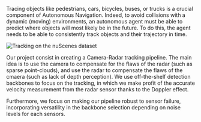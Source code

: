 Tracing objects like pedestrians, cars, bicycles, buses, or trucks is a crucial component of Autonomous Navigation. Indeed, to avoid collisions with a dynamic (moving) environments, an autonomous agent must be able to predict where objects will most likely be in the future. To do this, the agent needs to be able to consistently track objects and their trajectory in time.

![Tracking on the nuScenes dataset](/assets/images/Tracking_Velacar_wacv_submit.png)

Our project consist in creating a Camera-Radar tracking pipeline. The main idea is to use the camera to compensate for the flaws of the radar (such as sparse point-clouds), and use the radar to compensate the flaws of the cmaera (such as lack of depth perception). We use off-the-shelf detection backbones to focus on the tracking, in which we make profit of the accurate velocity measurement from the radar sensor thanks to the Doppler effect.

Furthermore, we focus on making our pipeline robust to sensor failure, incorporating versatility in the backbone selection depending on noise levels for each sensors.
